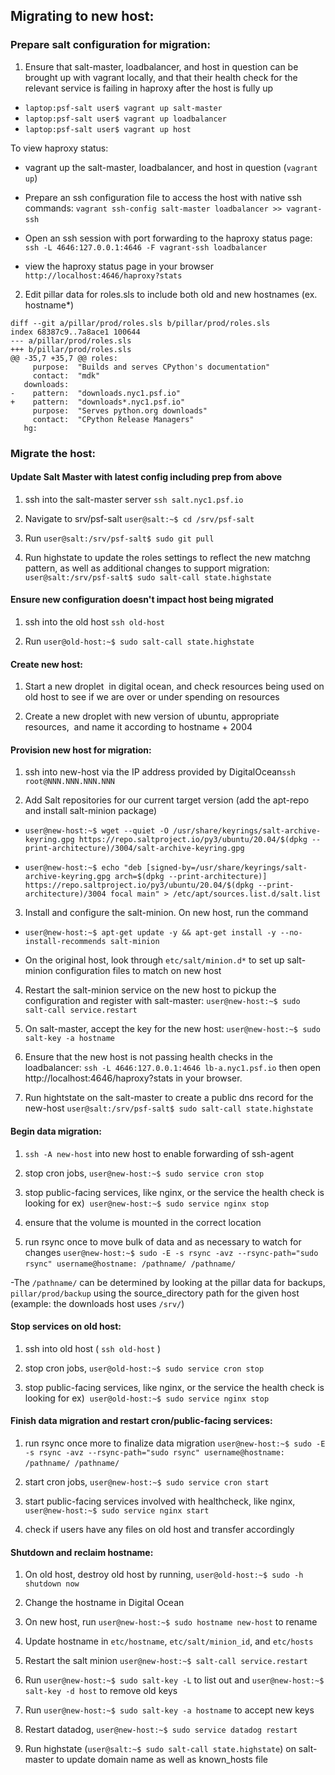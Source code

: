 Migrating to new host:
----------------------

### Prepare salt configuration for migration:  

1.  Ensure that salt-master, loadbalancer, and host in question can be brought up with vagrant locally, and that their health check for the relevant service is failing in haproxy after the host is fully up
- `laptop:psf-salt user$ vagrant up salt-master`
- `laptop:psf-salt user$ vagrant up loadbalancer`
- `laptop:psf-salt user$ vagrant up host`

To view haproxy status: 

- vagrant up the salt-master, loadbalancer, and host in question (`vagrant up`)

- Prepare an ssh configuration file to access the host with native ssh commands: `vagrant ssh-config salt-master loadbalancer >> vagrant-ssh` 

- Open an ssh session with port forwarding to the haproxy status page: `ssh -L 4646:127.0.0.1:4646 -F vagrant-ssh loadbalancer`

- view the haproxy status page in your browser `http://localhost:4646/haproxy?stats`

2.  Edit pillar data for roles.sls to include both old and new hostnames (ex. hostname*)
```
diff --git a/pillar/prod/roles.sls b/pillar/prod/roles.sls
index 68387c9..7a8ace1 100644
--- a/pillar/prod/roles.sls
+++ b/pillar/prod/roles.sls
@@ -35,7 +35,7 @@ roles:
     purpose:  "Builds and serves CPython's documentation"
     contact:  "mdk"
   downloads:
-    pattern:  "downloads.nyc1.psf.io"
+    pattern:  "downloads*.nyc1.psf.io"
     purpose:  "Serves python.org downloads"
     contact:  "CPython Release Managers"
   hg:
```

### Migrate the host:

#### Update Salt Master with latest config including prep from above

1.  ssh into the salt-master server `ssh salt.nyc1.psf.io`

2.  Navigate to srv/psf-salt `user@salt:~$ cd /srv/psf-salt`

4.  Run `user@salt:/srv/psf-salt$ sudo git pull`

5.  Run highstate to update the roles settings to reflect the new matchng pattern, as well as additional changes to support migration: `user@salt:/srv/psf-salt$ sudo salt-call state.highstate`

#### Ensure new configuration doesn't impact host being migrated

1.  ssh into the old host `ssh old-host`

2.  Run `user@old-host:~$ sudo salt-call state.highstate`

#### Create new host:
1.  Start a new droplet  in digital ocean, and check resources being used on old host to see if we are over or under spending on resources 

2.  Create a new droplet with new version of ubuntu, appropriate resources,  and name it according to hostname + 2004

#### Provision new host for migration:

1. ssh into new-host via the IP address provided by DigitalOcean`ssh root@NNN.NNN.NNN.NNN`

2.  Add Salt repositories for our current target version (add the apt-repo and install salt-minion package)

-   `user@new-host:~$ wget --quiet -O /usr/share/keyrings/salt-archive-keyring.gpg https://repo.saltproject.io/py3/ubuntu/20.04/$(dpkg --print-architecture)/3004/salt-archive-keyring.gpg`

-  `user@new-host:~$ echo "deb [signed-by=/usr/share/keyrings/salt-archive-keyring.gpg arch=$(dpkg --print-architecture)] https://repo.saltproject.io/py3/ubuntu/20.04/$(dpkg --print-architecture)/3004 focal main" > /etc/apt/sources.list.d/salt.list`

3.  Install and configure the salt-minion. On new host, run the command

- `user@new-host:~$ apt-get update -y && apt-get install -y --no-install-recommends salt-minion`

- On the original host, look through `etc/salt/minion.d*` to set up salt-minion configuration files to match on new host 

4. Restart the salt-minion service on the new host to pickup the configuration and register with salt-master: `user@new-host:~$ sudo salt-call service.restart`

5.  On salt-master, accept the key for the new host: `user@new-host:~$ sudo salt-key -a hostname`

6. Ensure that the new host is not passing health checks in the loadbalancer: `ssh -L 4646:127.0.0.1:4646 lb-a.nyc1.psf.io` then open http://localhost:4646/haproxy?stats in your browser.
 
7.  Run hightstate on the salt-master to create a public dns record for the new-host `user@salt:/srv/psf-salt$ sudo salt-call state.highstate`

#### Begin data migration:

1.  `ssh -A new-host` into new host to enable forwarding of ssh-agent

2.  stop cron jobs, `user@new-host:~$ sudo service cron stop`

3.  stop public-facing services, like nginx, or the service the health check is looking for ex)  `user@new-host:~$ sudo service nginx stop`

4.  ensure that the volume is mounted in the correct location 

5.  run rsync once to move bulk of data and as necessary to watch for changes `user@new-host:~$ sudo -E -s rsync -avz --rsync-path="sudo rsync" username@hostname: /pathname/ /pathname/` 

-The `/pathname/` can be determined by looking at the pillar data for backups, `pillar/prod/backup` using the source_directory path for the given host (example: the downloads host uses `/srv/`)

#### Stop services on old host:

1.  ssh into old host ( `ssh old-host` )

2.  stop cron jobs, `user@old-host:~$ sudo service cron stop`

3.  stop public-facing services, like nginx, or the service the health check is looking for ex)  `user@old-host:~$ sudo service nginx stop`

#### Finish data migration and restart cron/public-facing services:

1. run rsync once more to finalize data migration `user@new-host:~$ sudo -E -s rsync -avz --rsync-path="sudo rsync" username@hostname: /pathname/ /pathname/` 

2.  start cron jobs, `user@new-host:~$ sudo service cron start`

3.  start public-facing services involved with healthcheck, like nginx, `user@new-host:~$ sudo service nginx start`

4.  check if users have any files on old host and transfer accordingly

#### Shutdown and reclaim hostname:

1.  On old host, destroy old host by running, `user@old-host:~$ sudo -h shutdown now`

2.  Change the hostname in Digital Ocean 

3.  On new host, run `user@new-host:~$ sudo hostname new-host` to rename

4.  Update hostname in `etc/hostname`,  `etc/salt/minion_id`, and `etc/hosts`

5. Restart the salt minion `user@new-host:~$ salt-call service.restart`

6.  Run `user@new-host:~$ sudo salt-key -L` to list out and `user@new-host:~$ salt-key -d host` to remove old keys 

7.  Run `user@new-host:~$ sudo salt-key -a hostname` to accept new keys

8.  Restart datadog, `user@new-host:~$ sudo service datadog restart` 

9.  Run highstate (`user@salt:~$ sudo salt-call state.highstate`) on salt-master to update domain name as well as known_hosts file
